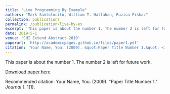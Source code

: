 ```yaml
---
title: "Live Programming By Example"
authors: "Mark Santolucito, William T. Hallahan, Ruzica Piskac"
collection: publications
permalink: /publication/live-by-ex
excerpt: 'This paper is about the number 1. The number 2 is left for future work.'
date: 2019-5-1
venue: 'CHI Extend Abstract 2019'
paperurl: 'http://academicpages.github.io/files/paper1.pdf'
citation: 'Your Name, You. (2009). &quot;Paper Title Number 1.&quot; <i>Journal 1</i>. 1(1).'
---
```

This paper is about the number 1. The number 2 is left for future work.

[Download paper here](http://academicpages.github.io/files/paper1.pdf)

Recommended citation: Your Name, You. (2009). "Paper Title Number 1." <i>Journal 1</i>. 1(1).